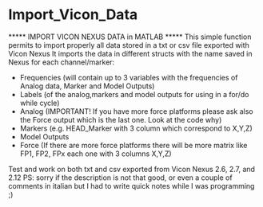 # Import_Vicon_Data
***** IMPORT VICON NEXUS DATA in MATLAB *****
This simple function permits to import properly all data stored in a txt or csv file exported with Vicon Nexus
It imports the data in different structs with the name saved in Nexus for each channel/marker:

- Frequencies (will contain up to 3 variables with the frequencies of Analog data, Marker and Model Outputs)
- Labels (of the analog,markers and model outputs for using in a for/do while cycle)
- Analog (IMPORTANT! If you have more force platforms please ask also the Force output which is the last one. Look at the code why)
- Markers (e.g. HEAD_Marker with 3 column which correspond to X,Y,Z)
- Model Outputs
- Force (If there are more force platforms there will be more matrix like FP1, FP2, FPx each one with 3 columns X,Y,Z)


Test and work on both txt and csv exported from Vicon Nexus 2.6, 2.7, and 2.12 
PS: sorry if the description is not that good, or even a couple of comments in italian but I had to write quick notes while I was programming ;)  
